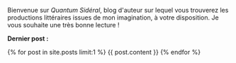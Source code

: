 Bienvenue sur *Quantum Sidéral*, blog d'auteur sur lequel vous trouverez les productions littéraires issues de mon imagination, à votre disposition. Je vous souhaite une très bonne lecture !

**Dernier post :**

{% for post in site.posts limit:1 %} {{ post.content }} {% endfor %}


